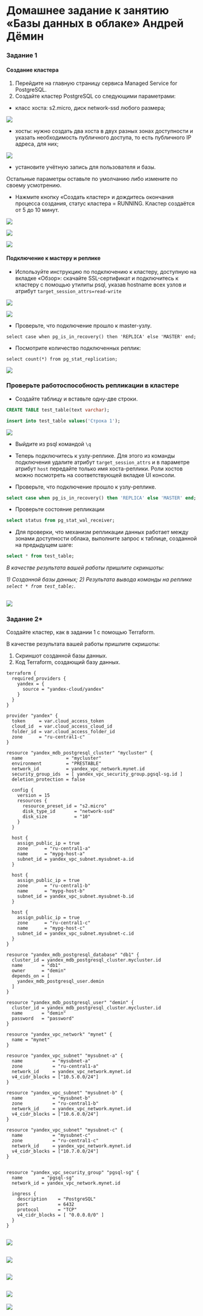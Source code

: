 # Домашнее задание к занятию «Базы данных в облаке» Андрей Дёмин

### Задание 1


#### Создание кластера
1. Перейдите на главную страницу сервиса Managed Service for PostgreSQL.
1. Создайте кластер PostgreSQL со следующими параметрами:
- класс хоста: s2.micro, диск network-ssd любого размера;

![](img/2.png)

- хосты: нужно создать два хоста в двух разных зонах доступности и указать необходимость публичного доступа, то есть публичного IP адреса, для них;

![](img/3.png)


- установите учётную запись для пользователя и базы.

Остальные параметры оставьте по умолчанию либо измените по своему усмотрению.

* Нажмите кнопку «Создать кластер» и дождитесь окончания процесса создания, статус кластера = RUNNING. Кластер создаётся от 5 до 10 минут.

![](img/1.png)

![](img/4.png)

![](img/5.png)



#### Подключение к мастеру и реплике 

* Используйте инструкцию по подключению к кластеру, доступную на вкладке «Обзор»: cкачайте SSL-сертификат и подключитесь к кластеру с помощью утилиты psql,
указав hostname всех узлов и атрибут
```target_session_attrs=read-write```

![](img/6.png)

![](img/7.png)

* Проверьте, что подключение прошло к master-узлу.
```
select case when pg_is_in_recovery() then 'REPLICA' else 'MASTER' end;
```
* Посмотрите количество подключенных реплик:
```
select count(*) from pg_stat_replication;
```
![](img/8.png)



### Проверьте работоспособность репликации в кластере

* Создайте таблицу и вставьте одну-две строки.

```sql
CREATE TABLE test_table(text varchar);
```
```sql
insert into test_table values('Строка 1');
```
![](img/9.png)

* Выйдите из psql командой ```\q```

* Теперь подключитесь к узлу-реплике. Для этого из команды подключения удалите атрибут ```target_session_attrs```  и в параметре атрибут ```host``` передайте
только имя хоста-реплики. Роли хостов можно посмотреть на соответствующей вкладке UI консоли.

* Проверьте, что подключение прошло к узлу-реплике.

```sql
select case when pg_is_in_recovery() then 'REPLICA' else 'MASTER' end;
```

* Проверьте состояние репликации

```sql
select status from pg_stat_wal_receiver;
```

* Для проверки, что механизм репликации данных работает между зонами доступности облака, выполните запрос к таблице, созданной на предыдущем шаге:

```sql
select * from test_table;
```

*В качестве результата вашей работы пришлите скриншоты:*

*1) Созданной базы данных;*
*2) Результата вывода команды на реплике ```select * from test_table;```.*

![](img/10.png)
---

### Задание 2*

Создайте кластер, как в задании 1 с помощью Terraform.

В качестве результата вашей работы пришлите скришоты:

1) Скриншот созданной базы данных.
2) Код Terraform, создающий базу данных.


```
terraform {
  required_providers {
    yandex = {
      source = "yandex-cloud/yandex"
    }
  }
}

provider "yandex" {
  token     = var.cloud_access_token
  cloud_id  = var.cloud_access_cloud_id
  folder_id = var.cloud_access_folder_id
  zone      = "ru-central1-c"
}

resource "yandex_mdb_postgresql_cluster" "mycluster" {
  name                = "mycluster"
  environment         = "PRESTABLE"
  network_id          = yandex_vpc_network.mynet.id
  security_group_ids  = [ yandex_vpc_security_group.pgsql-sg.id ]
  deletion_protection = false

  config {
    version = 15
    resources {
      resource_preset_id = "s2.micro"
      disk_type_id       = "network-ssd"
      disk_size          = "10"
    }
  }

  host {
    assign_public_ip = true
    zone      = "ru-central1-a"
    name      = "mypg-host-a"
    subnet_id = yandex_vpc_subnet.mysubnet-a.id
  }

  host {
    assign_public_ip = true
    zone      = "ru-central1-b"
    name      = "mypg-host-b"
    subnet_id = yandex_vpc_subnet.mysubnet-b.id
  }
  
  host {
    assign_public_ip = true
    zone      = "ru-central1-c"
    name      = "mypg-host-c"
    subnet_id = yandex_vpc_subnet.mysubnet-c.id
  }
}

resource "yandex_mdb_postgresql_database" "db1" {
  cluster_id = yandex_mdb_postgresql_cluster.mycluster.id
  name       = "db1"
  owner      = "demin"
  depends_on = [
    yandex_mdb_postgresql_user.demin
  ]
}

resource "yandex_mdb_postgresql_user" "demin" {
  cluster_id = yandex_mdb_postgresql_cluster.mycluster.id
  name       = "demin"
  password   = "password"
}    

resource "yandex_vpc_network" "mynet" {
  name = "mynet"
}

resource "yandex_vpc_subnet" "mysubnet-a" {
  name           = "mysubnet-a"
  zone           = "ru-central1-a"
  network_id     = yandex_vpc_network.mynet.id
  v4_cidr_blocks = ["10.5.0.0/24"]
}

resource "yandex_vpc_subnet" "mysubnet-b" {
  name           = "mysubnet-b"
  zone           = "ru-central1-b"
  network_id     = yandex_vpc_network.mynet.id
  v4_cidr_blocks = ["10.6.0.0/24"]
}

resource "yandex_vpc_subnet" "mysubnet-c" {
  name           = "mysubnet-c"
  zone           = "ru-central1-c"
  network_id     = yandex_vpc_network.mynet.id
  v4_cidr_blocks = ["10.7.0.0/24"]
}


resource "yandex_vpc_security_group" "pgsql-sg" {
  name       = "pgsql-sg"
  network_id = yandex_vpc_network.mynet.id

  ingress {
    description    = "PostgreSQL"
    port           = 6432
    protocol       = "TCP"
    v4_cidr_blocks = [ "0.0.0.0/0" ]
  }
}

```
![](img/11.png)
---
![](img/12.png)
---
![](img/13.png)
---
![](img/14.png)
---
![](img/15.png)





